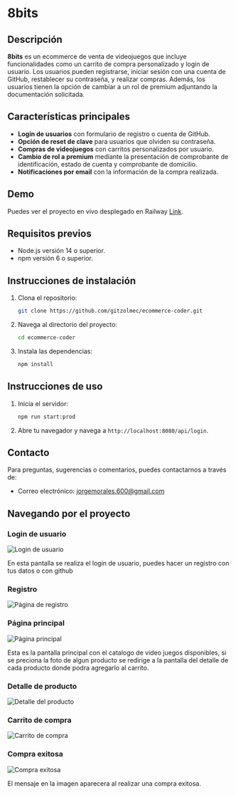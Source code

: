# 8bits

## Descripción

**8bits** es un ecommerce de venta de videojuegos que incluye funcionalidades como un carrito de compra personalizado y login de usuario. Los usuarios pueden registrarse, iniciar sesión con una cuenta de GitHub, restablecer su contraseña, y realizar compras. Además, los usuarios tienen la opción de cambiar a un rol de premium adjuntando la documentación solicitada.

## Características principales

- **Login de usuarios** con formulario de registro o cuenta de GitHub.
- **Opción de reset de clave** para usuarios que olviden su contraseña.
- **Compras de videojuegos** con carritos personalizados por usuario.
- **Cambio de rol a premium** mediante la presentación de comprobante de identificación, estado de cuenta y comprobante de domicilio.
- **Notificaciones por email** con la información de la compra realizada.

## Demo

Puedes ver el proyecto en vivo desplegado en Railway [Link](https://ecommerce-coder-production-491e.up.railway.app/api/login).

## Requisitos previos

- Node.js versión 14 o superior.
- npm versión 6 o superior.

## Instrucciones de instalación

1. Clona el repositorio:
   ```bash
   git clone https://github.com/gitzolmec/ecommerce-coder.git
   ```
2. Navega al directorio del proyecto:
   ```bash
   cd ecommerce-coder
   ```
3. Instala las dependencias:
   ```bash
   npm install
   ```

## Instrucciones de uso

1. Inicia el servidor:
   ```bash
   npm run start:prod
   ```
2. Abre tu navegador y navega a `http://localhost:8080/api/login`.

## Contacto

Para preguntas, sugerencias o comentarios, puedes contactarnos a través de:

- Correo electrónico: jorgemorales.600@gmail.com

## Navegando por el proyecto

### Login de usuario

![Login de usuario](https://imgur.com/oaTzkml.jpeg)

En esta pantalla se realiza el login de usuario, puedes hacer un registro con tus datos o con github

### Registro

![Página de registro](https://imgur.com/CyHqvSC.jpeg)

### Página principal

![Página principal](https://imgur.com/wm9Dty0.jpeg)

Esta es la pantalla principal con el catalogo de video juegos disponibles, si se preciona la foto de algun producto se redirige a la pantalla del detalle de cada producto donde podra agregarlo al carrito.

### Detalle de producto

![Detalle del producto](https://imgur.com/865WHu0.jpeg)

### Carrito de compra

![Carrito de compra](https://imgur.com/rhplQBG.jpeg)

### Compra exitosa

![Compra exitosa](https://imgur.com/IgRINHd.jpeg)

El mensaje en la imagen aparecera al realizar una compra exitosa.
